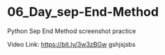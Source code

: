 # 06_Day_sep-End-Method
Python Sep End Method
screenshot practice

Video Link: https://bit.ly/3w3zBGw
gshjsjsbs
